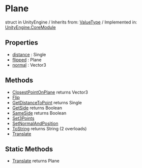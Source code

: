 # Plane
struct in UnityEngine
 / Inherits from: <a href="https://docs.unity3d.com/6000.0/Documentation/ScriptReference/ValueType.html">ValueType</a> / Implemented in: <a href="https://docs.unity3d.com/6000.0/Documentation/ScriptReference/UnityEngine.CoreModule.html">UnityEngine.CoreModule</a>

## Properties
- <a href="https://docs.unity3d.com/6000.0/Documentation/ScriptReference/Plane-distance.html">distance</a> : Single
- <a href="https://docs.unity3d.com/6000.0/Documentation/ScriptReference/Plane-flipped.html">flipped</a> : Plane
- <a href="https://docs.unity3d.com/6000.0/Documentation/ScriptReference/Plane-normal.html">normal</a> : Vector3

## Methods
- <a href="https://docs.unity3d.com/6000.0/Documentation/ScriptReference/Plane.ClosestPointOnPlane.html">ClosestPointOnPlane</a> returns Vector3
- <a href="https://docs.unity3d.com/6000.0/Documentation/ScriptReference/Plane.Flip.html">Flip</a>
- <a href="https://docs.unity3d.com/6000.0/Documentation/ScriptReference/Plane.GetDistanceToPoint.html">GetDistanceToPoint</a> returns Single
- <a href="https://docs.unity3d.com/6000.0/Documentation/ScriptReference/Plane.GetSide.html">GetSide</a> returns Boolean
- <a href="https://docs.unity3d.com/6000.0/Documentation/ScriptReference/Plane.SameSide.html">SameSide</a> returns Boolean
- <a href="https://docs.unity3d.com/6000.0/Documentation/ScriptReference/Plane.Set3Points.html">Set3Points</a>
- <a href="https://docs.unity3d.com/6000.0/Documentation/ScriptReference/Plane.SetNormalAndPosition.html">SetNormalAndPosition</a>
- <a href="https://docs.unity3d.com/6000.0/Documentation/ScriptReference/Plane.ToString.html">ToString</a> returns String (2 overloads)
- <a href="https://docs.unity3d.com/6000.0/Documentation/ScriptReference/Plane.Translate.html">Translate</a>

## Static Methods
- <a href="https://docs.unity3d.com/6000.0/Documentation/ScriptReference/Plane.Translate.html">Translate</a> returns Plane
